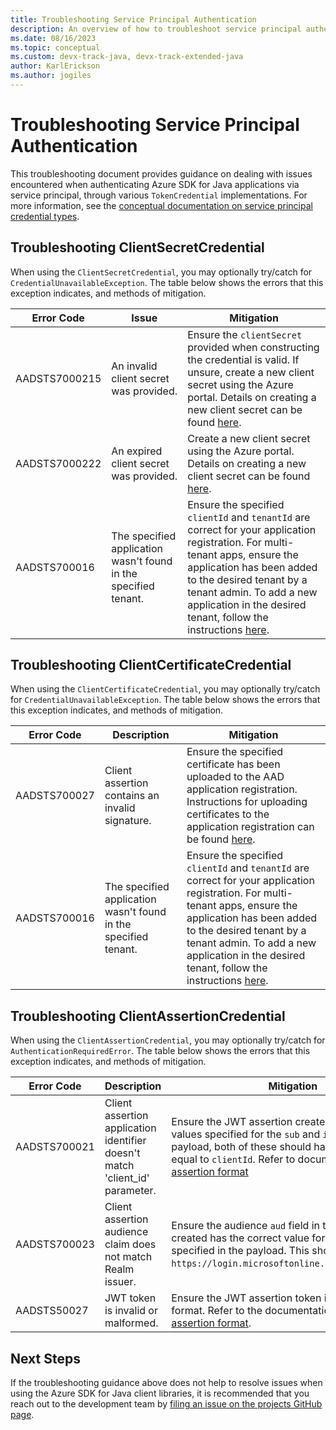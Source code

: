 ```yaml
---
title: Troubleshooting Service Principal Authentication
description: An overview of how to troubleshoot service principal authentication issues
ms.date: 08/16/2023
ms.topic: conceptual
ms.custom: devx-track-java, devx-track-extended-java
author: KarlErickson
ms.author: jogiles
---
```


# Troubleshooting Service Principal Authentication

This troubleshooting document provides guidance on dealing with issues encountered when authenticating Azure SDK for Java applications via service principal, through various `TokenCredential` implementations. For more information, see the [conceptual documentation on service principal credential types](/azure/developer/java/sdk/identity-service-principal-auth).

## Troubleshooting ClientSecretCredential

When using the `ClientSecretCredential`, you may optionally try/catch for `CredentialUnavailableException`. The table below shows the errors that this exception indicates, and methods of mitigation.

| Error Code | Issue | Mitigation |
|---|---|---|
|AADSTS7000215|An invalid client secret was provided.|Ensure the `clientSecret` provided when constructing the credential is valid. If unsure, create a new client secret using the Azure portal. Details on creating a new client secret can be found [here](/azure/active-directory/develop/howto-create-service-principal-portal#option-2-create-a-new-application-secret).|
|AADSTS7000222|An expired client secret was provided.|Create a new client secret using the Azure portal. Details on creating a new client secret can be found [here](/azure/active-directory/develop/howto-create-service-principal-portal#option-2-create-a-new-application-secret).|
|AADSTS700016|The specified application wasn't found in the specified tenant.|Ensure the specified `clientId` and `tenantId` are correct for your application registration.  For multi-tenant apps, ensure the application has been added to the desired tenant by a tenant admin. To add a new application in the desired tenant, follow the instructions [here](/azure/active-directory/develop/howto-create-service-principal-portal).|

## Troubleshooting ClientCertificateCredential

When using the `ClientCertificateCredential`, you may optionally try/catch for `CredentialUnavailableException`. The table below shows the errors that this exception indicates, and methods of mitigation.

| Error Code | Description | Mitigation |
|---|---|---|
|AADSTS700027|Client assertion contains an invalid signature.|Ensure the specified certificate has been uploaded to the AAD application registration. Instructions for uploading certificates to the application registration can be found [here](/azure/active-directory/develop/howto-create-service-principal-portal#option-1-upload-a-certificate).|
|AADSTS700016|The specified application wasn't found in the specified tenant.| Ensure the specified `clientId` and `tenantId` are correct for your application registration. For multi-tenant apps, ensure the application has been added to the desired tenant by a tenant admin. To add a new application in the desired tenant, follow the instructions [here](/azure/active-directory/develop/howto-create-service-principal-portal).|

## Troubleshooting ClientAssertionCredential

When using the `ClientAssertionCredential`, you may optionally try/catch for `AuthenticationRequiredError`. The table below shows the errors that this exception indicates, and methods of mitigation.

| Error Code | Description | Mitigation |
|---|---|---|
|AADSTS700021| Client assertion application identifier doesn't match 'client_id' parameter. | Ensure the JWT assertion created has the correct values specified for the `sub` and `issuer` value of the payload, both of these should have the value be equal to `clientId`. Refer to documentation for [client assertion format](/azure/active-directory/develop/active-directory-certificate-credentials)|
|AADSTS700023| Client assertion audience claim does not match Realm issuer. | Ensure the audience `aud` field in the JWT assertion created has the correct value for the audience specified in the payload. This should be set to `https://login.microsoftonline.com/{tenantId}/v2`.|
|AADSTS50027| JWT token is invalid or malformed. | Ensure the JWT assertion token is in the valid format. Refer to the documentation for [client assertion format](/azure/active-directory/develop/active-directory-certificate-credentials).|

## Next Steps

If the troubleshooting guidance above does not help to resolve issues when using the Azure SDK for Java client libraries, it is recommended that you reach out to the development team by [filing an issue on the projects GitHub page][azsdkjava_github_repo].

<!-- LINKS -->
[azsdkjava_github_repo]: https://github.com/Azure/azure-sdk-for-java